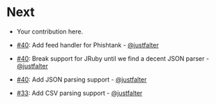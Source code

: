 Next
====

* Your contribution here.

* [#40](https://github.com/cikl/threatinator/pull/40): Add feed handler for Phishtank - [@justfalter](https://github.com/justfalter)
* [#40](https://github.com/cikl/threatinator/pull/40): Break support for JRuby until we find a decent JSON parser - [@justfalter](https://github.com/justfalter)
* [#40](https://github.com/cikl/threatinator/pull/40): Add JSON parsing support - [@justfalter](https://github.com/justfalter)
* [#33](https://github.com/cikl/threatinator/pull/33): Add CSV parsing support - [@justfalter](https://github.com/justfalter)

